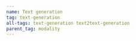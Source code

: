 ```yaml
---
name: Text generation
tag: text-generation
all-tags: text-generation text2text-generation
parent_tag: modality
---
```


